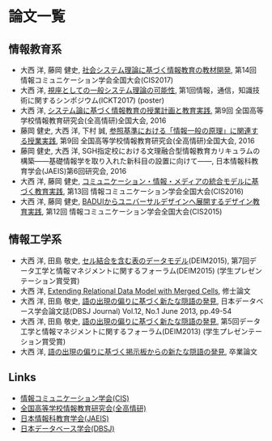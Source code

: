 # 論文一覧
## 情報教育系
- 大西 洋, 藤岡 健史, [社会システム理論に基づく情報教育の教材開発](2017CIS-system/README.md), 第14回 情報コミュニケーション学会全国大会(CIS2017)
- 大西 洋, [視座としての一般システム理論の可能性](2017ICKT-system/README.md), 第1回情報，通信，知識技術に関するシンポジウム(ICKT2017) (poster)
- 大西 洋, [システム論に基づく情報教育の授業計画と教育実践](2016zen-system/README.md), 第9回 全国高等学校情報教育研究会(全高情研)全国大会, 2016
- 藤岡 健史, 大西 洋, 下村 誠, [参照基準における「情報一般の原理」に関連する授業実践](http://www.zenkojoken.jp/09kanagawa/subcom/?action=common_download_main&upload_id=1176), 第9回 全国高等学校情報教育研究会(全高情研)全国大会, 2016
- 藤岡 健史, 大西 洋, SGH指定校における文理融合型情報教育カリキュラムの構築――基礎情報学を取り入れた新科目の設置に向けて――, 日本情報科教育学会(JAEIS)第6回研究会, 2016
- 大西 洋, 藤岡 健史, [コミュニケーション・情報・メディアの統合モデルに基づく教育実践](2016CIS-communication/README.md), 第13回 情報コミュニケーション学会全国大会(CIS2016)
- 大西 洋, 藤岡 健史, [BADUIからユニバーサルデザインへ展開するデザイン教育実践](2015CIS-design/README.md), 第12回 情報コミュニケーション学会全国大会(CIS2015)

## 情報工学系
- 大西 洋, 田島 敬史, [セル結合を含む表のデータモデル](2015DEIM-ir/README.md)(DEIM2015), 第7回データ工学と情報マネジメントに関するフォーラム(DEIM2015) (学生プレゼンテーション賞受賞)
- 大西 洋, [Extending Relational Data Model with Merged Cells](2015DEIM-ir/README.md), 修士論文
- 大西 洋, 田島 敬史, [語の出現の偏りに基づく新たな隠語の発見](2013DEIM-ir/README.md), 日本データベース学会論文誌(DBSJ Journal) Vol.12, No.1 June 2013, pp.49-54
- 大西 洋, 田島 敬史, [語の出現の偏りに基づく新たな隠語の発見](2013DEIM-ir/README.md), 第5回データ工学と情報マネジメントに関するフォーラム(DEIM2013) (学生プレゼンテーション賞受賞)
- 大西 洋, [語の出現の偏りに基づく掲示板からの新たな隠語の発見](2013DEIM-ir/README.md), 卒業論文

## Links
- [情報コミュニケーション学会(CIS)](http://www.cis.gr.jp)
- [全国高等学校情報教育研究会(全高情研)](http://zenkojoken.jp)
- [日本情報科教育学会(JAEIS)](http://jaeis.org)
- [日本データベース学会(DBSJ)](http://dbsj.org)

